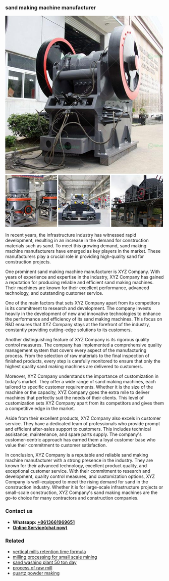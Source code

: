 <h3>sand making machine manufacturer</h3><img src='1706754140.jpg' alt=''><p>In recent years, the infrastructure industry has witnessed rapid development, resulting in an increase in the demand for construction materials such as sand. To meet this growing demand, sand making machine manufacturers have emerged as key players in the market. These manufacturers play a crucial role in providing high-quality sand for construction projects.</p><p>One prominent sand making machine manufacturer is XYZ Company. With years of experience and expertise in the industry, XYZ Company has gained a reputation for producing reliable and efficient sand making machines. Their machines are known for their excellent performance, advanced technology, and outstanding customer service.</p><p>One of the main factors that sets XYZ Company apart from its competitors is its commitment to research and development. The company invests heavily in the development of new and innovative technologies to enhance the performance and efficiency of its sand making machines. This focus on R&D ensures that XYZ Company stays at the forefront of the industry, constantly providing cutting-edge solutions to its customers.</p><p>Another distinguishing feature of XYZ Company is its rigorous quality control measures. The company has implemented a comprehensive quality management system that covers every aspect of the manufacturing process. From the selection of raw materials to the final inspection of finished products, every step is carefully monitored to ensure that only the highest quality sand making machines are delivered to customers.</p><p>Moreover, XYZ Company understands the importance of customization in today's market. They offer a wide range of sand making machines, each tailored to specific customer requirements. Whether it is the size of the machine or the capacity, XYZ Company goes the extra mile to deliver machines that perfectly suit the needs of their clients. This level of customization sets XYZ Company apart from its competitors and gives them a competitive edge in the market.</p><p>Aside from their excellent products, XYZ Company also excels in customer service. They have a dedicated team of professionals who provide prompt and efficient after-sales support to customers. This includes technical assistance, maintenance, and spare parts supply. The company's customer-centric approach has earned them a loyal customer base who value their commitment to customer satisfaction.</p><p>In conclusion, XYZ Company is a reputable and reliable sand making machine manufacturer with a strong presence in the industry. They are known for their advanced technology, excellent product quality, and exceptional customer service. With their commitment to research and development, quality control measures, and customization options, XYZ Company is well-equipped to meet the rising demand for sand in the construction industry. Whether it is for large-scale infrastructure projects or small-scale construction, XYZ Company's sand making machines are the go-to choice for many contractors and construction companies.</p><h3>Contact us</h3><ul><li><strong>Whatsapp:&nbsp;<a href="https://wa.me/8613661969651">+8613661969651</a></strong></li><li><a href="https://swt.shibang-china.com/?git&amp;zhl&amp;sand making machine manufacturer"><strong>Online Service(chat now)</strong></a></li></ul><h3>Related</h3><ul><li><a href='vertical mills retention time formula.md'>vertical mills retention time formula</a></li><li><a href='milling processing for small scale mining.md'>milling processing for small scale mining</a></li><li><a href='sand washing plant 50 ton day.md'>sand washing plant 50 ton day</a></li><li><a href='process of raw mill.md'>process of raw mill</a></li><li><a href='quartz powder making.md'>quartz powder making</a></li></ul>